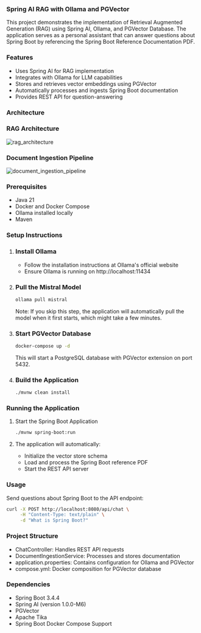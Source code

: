 ### Spring AI RAG with Ollama and PGVector

This project demonstrates the implementation of Retrieval Augmented Generation (RAG) using Spring AI, Ollama, and PGVector Database. The application serves as a personal assistant that can answer questions about Spring Boot by referencing the Spring Boot Reference Documentation PDF.

### Features

- Uses Spring AI for RAG implementation
- Integrates with Ollama for LLM capabilities
- Stores and retrieves vector embeddings using PGVector
- Automatically processes and ingests Spring Boot documentation
- Provides REST API for question-answering

### Architecture

### RAG Architecture

![rag_architecture](https://github.com/user-attachments/assets/bf6a950c-004b-449b-a6b8-ac05c8c5c150)

### Document Ingestion Pipeline

![document_ingestion_pipeline](https://github.com/user-attachments/assets/9d46fc2b-a1cc-418a-9852-d1bf25674db0)
### Prerequisites

- Java 21
- Docker and Docker Compose
- Ollama installed locally
- Maven

### Setup Instructions

1. ### Install Ollama
   - Follow the installation instructions at Ollama's official website
   - Ensure Ollama is running on http://localhost:11434
2. ### Pull the Mistral Model
   ```bash
   ollama pull mistral
   ```
   Note: If you skip this step, the application will automatically pull the model when it first starts, which might take a few minutes.
3. ### Start PGVector Database
   ```bash
   docker-compose up -d
   ```
   This will start a PostgreSQL database with PGVector extension on port 5432.
4. ### Build the Application
   ```bash
   ./mvnw clean install

### Running the Application

1. Start the Spring Boot Application
   
   ```bash
   ./mvnw spring-boot:run
   
3. The application will automatically:
   - Initialize the vector store schema
   - Load and process the Spring Boot reference PDF
   - Start the REST API server

### Usage

Send questions about Spring Boot to the API endpoint:
```bash
curl -X POST http://localhost:8080/api/chat \
     -H "Content-Type: text/plain" \
     -d "What is Spring Boot?"
```

### Project Structure

- ChatController: Handles REST API requests
- DocumentIngestionService: Processes and stores documentation
- application.properties: Contains configuration for Ollama and PGVector
- compose.yml: Docker composition for PGVector database

### Dependencies
- Spring Boot 3.4.4
- Spring AI (version 1.0.0-M6)
- PGVector
- Apache Tika
- Spring Boot Docker Compose Support












